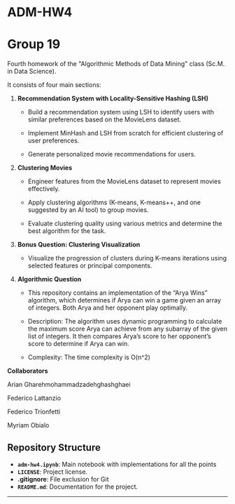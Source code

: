 # ADM-HW4
# Group 19
Fourth homework of the "Algorithmic Methods of Data Mining" class (Sc.M. in Data Science).

It consists of four main sections:

1. **Recommendation System with Locality-Sensitive Hashing (LSH)**  
   - Build a recommendation system using LSH to identify users with similar preferences based on the MovieLens dataset.
     
   - Implement MinHash and LSH from scratch for efficient clustering of user preferences.
     
   - Generate personalized movie recommendations for users.

2. **Clustering Movies**  
   - Engineer features from the MovieLens dataset to represent movies effectively.
     
   - Apply clustering algorithms (K-means, K-means++, and one suggested by an AI tool) to group movies.
     
   - Evaluate clustering quality using various metrics and determine the best algorithm for the task.

3. **Bonus Question: Clustering Visualization**
   
   - Visualize the progression of clusters during K-means iterations using selected features or principal components.

5. **Algorithmic Question**
   - This repository contains an implementation of the “Arya Wins” algorithm, which determines if Arya can win a game given an array of integers. Both Arya and her opponent play optimally.

   - Description: The algorithm uses dynamic programming to calculate the maximum score Arya can achieve from any subarray of the given list of integers. It then compares Arya’s score to her opponent’s score to determine if Arya can win.

   - Complexity: The time complexity is O(n^2)

**Collaborators**

Arian Gharehmohammadzadehghashghaei

Federico Lattanzio

Federico Trionfetti

Myriam Obialo


## **Repository Structure**
- **`adm-hw4.ipynb`**: Main notebook with implementations for all the points
- **`LICENSE`**: Project license.
- **.gitignore**: File exclusion for Git
- **`README.md`**: Documentation for the project.


---
